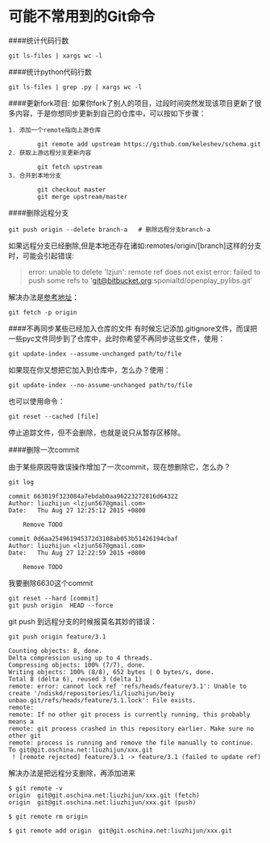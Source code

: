 可能不常用到的Git命令
==================
 
####统计代码行数

    git ls-files | xargs wc -l
####统计python代码行数

    git ls-files | grep .py | xargs wc -l
        
####更新fork项目:
如果你fork了别人的项目，过段时间突然发现该项目更新了很多内容，于是你想同步更新到自己的仓库中，可以按如下步骤：  
    
    1. 添加一个remote指向上游仓库
            
            git remote add upstream https://github.com/keleshev/schema.git
    2. 获取上游远程分支更新内容
            
            git fetch upstream
    3. 合并到本地分支
            
            git checkout master
            git merge upstream/master
            
####删除远程分支
    
    git push origin --delete branch-a   # 删除远程分支branch-a
如果远程分支已经删除,但是本地还存在诸如:remotes/origin/[branch]这样的分支时，可能会引起错误:

>error: unable to delete 'lzjun': remote ref does not exist
error: failed to push some refs to 'git@bitbucket.org:sponialtd/openplay_pylibs.git'

解决办法是[参考地址](http://stackoverflow.com/questions/10292480/when-deleting-remote-git-branch-error-unable-to-push-to-unqualified-destination)：
        
    git fetch -p origin
####不再同步某些已经加入仓库的文件
有时候忘记添加.gitignore文件，而误把一些pyc文件同步到了仓库中，此时你希望不再同步这些文件，使用：
        
    git update-index --assume-unchanged path/to/file
如果现在你又想把它加入到仓库中，怎么办？使用：
    
    git update-index --no-assume-unchanged path/to/file

也可以使用命令：
    
    git reset --cached [file]

停止追踪文件，但不会删除，也就是说只从暂存区移除。

####删除一次commit
    
由于某些原因导致误操作增加了一次commit，现在想删除它，怎么办？
        
    git log

    commit 663019f323084a7ebdab0aa96223272816d64322
    Author: liuzhijun <lzjun567@gmail.com>
    Date:   Thu Aug 27 12:25:12 2015 +0800

        Remove TODO

    commit 0d6aa254961945372d3108ab053b51426194cbaf
    Author: liuzhijun <lzjun567@gmail.com>
    Date:   Thu Aug 27 12:22:59 2015 +0800

        Remove TODO
我要删除6630这个commit

    git reset --hard [commit]
    git push origin  HEAD --force
        

git push 到远程分支的时候报莫名其妙的错误：

    git push origin feature/3.1

    Counting objects: 8, done.
    Delta compression using up to 4 threads.
    Compressing objects: 100% (7/7), done.
    Writing objects: 100% (8/8), 652 bytes | 0 bytes/s, done.
    Total 8 (delta 6), reused 3 (delta 1)
    remote: error: cannot lock ref 'refs/heads/feature/3.1': Unable to create '/ndiskd/repositories/li/liuzhijun/beiy           unbao.git/refs/heads/feature/3.1.lock': File exists.
    remote:
    remote: If no other git process is currently running, this probably means a
    remote: git process crashed in this repository earlier. Make sure no other git
    remote: process is running and remove the file manually to continue.
    To git@git.oschina.net:liuzhijun/xxx.git
     ! [remote rejected] feature/3.1 -> feature/3.1 (failed to update ref)

解决办法是把远程分支删除，再添加进来
    
    $ git remote -v
    origin  git@git.oschina.net:liuzhijun/xxx.git (fetch)
    origin  git@git.oschina.net:liuzhijun/xxx.git (push)

    $ git remote rm origin

    $ git remote add origin  git@git.oschina.net:liuzhijun/xxx.git
